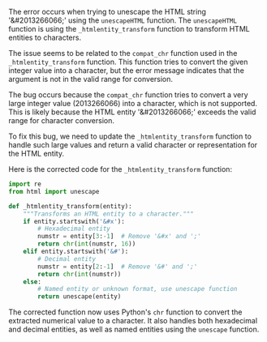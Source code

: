 The error occurs when trying to unescape the HTML string '&#2013266066;' using the `unescapeHTML` function. The `unescapeHTML` function is using the `_htmlentity_transform` function to transform HTML entities to characters.

The issue seems to be related to the `compat_chr` function used in the `_htmlentity_transform` function. This function tries to convert the given integer value into a character, but the error message indicates that the argument is not in the valid range for conversion.

The bug occurs because the `compat_chr` function tries to convert a very large integer value (2013266066) into a character, which is not supported. This is likely because the HTML entity '&#2013266066;' exceeds the valid range for character conversion.

To fix this bug, we need to update the `_htmlentity_transform` function to handle such large values and return a valid character or representation for the HTML entity.

Here is the corrected code for the `_htmlentity_transform` function:

```python
import re
from html import unescape

def _htmlentity_transform(entity):
    """Transforms an HTML entity to a character."""
    if entity.startswith('&#x'):
        # Hexadecimal entity
        numstr = entity[3:-1]  # Remove '&#x' and ';'
        return chr(int(numstr, 16))
    elif entity.startswith('&#'):
        # Decimal entity
        numstr = entity[2:-1]  # Remove '&#' and ';'
        return chr(int(numstr))
    else:
        # Named entity or unknown format, use unescape function
        return unescape(entity)
```

The corrected function now uses Python's `chr` function to convert the extracted numerical value to a character. It also handles both hexadecimal and decimal entities, as well as named entities using the `unescape` function.